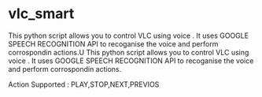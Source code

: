 # vlc_smart


This python script allows you to control VLC using voice . It uses GOOGLE SPEECH RECOGNITION API to recoganise the voice and perform corrospondin actions.U
This python script allows you to control VLC using voice . It uses GOOGLE SPEECH RECOGNITION API to recoganise the voice and perform corrospondin actions.

Action Supported : PLAY,STOP,NEXT,PREVIOS
